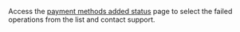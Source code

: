 Access the [payment methods added status](ioit://CREDIT_CARD_ONBOARDING_ATTEMPTS_SCREEN) page to select the failed operations from the list and contact support.
